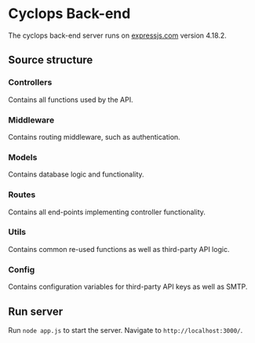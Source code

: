 # Cyclops Back-end

The cyclops back-end server runs on [expressjs.com](https://expressjs.com/) version 4.18.2.

## Source structure

### Controllers
Contains all functions used by the API.

### Middleware
Contains routing middleware, such as authentication.

### Models
Contains database logic and functionality.

### Routes
Contains all end-points implementing controller functionality.

### Utils
Contains common re-used functions as well as third-party API logic.

### Config
Contains configuration variables for third-party API keys as well as SMTP.

## Run server

Run `node app.js` to start the server. Navigate to `http://localhost:3000/`.